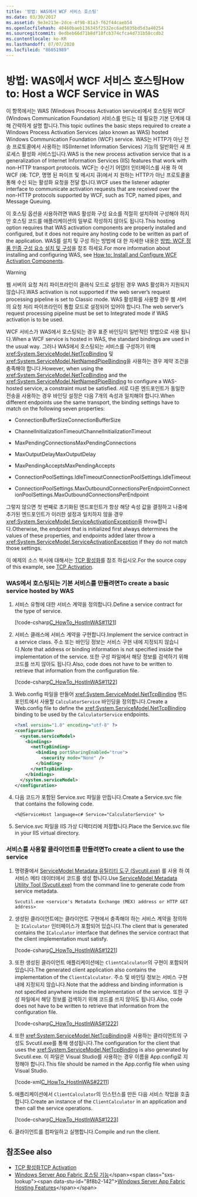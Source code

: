 ```yaml
---
title: '방법: WAS에서 WCF 서비스 호스팅'
ms.date: 03/30/2017
ms.assetid: 9e3e213e-2dce-4f98-81a3-f62f44caeb54
ms.openlocfilehash: 40460baeb136345f2532ec6ad5035bd5d3a40254
ms.sourcegitcommit: 0edbeb66d71b8df10fcb374cfca4d731b58ccdb2
ms.contentlocale: ko-KR
ms.lasthandoff: 07/07/2020
ms.locfileid: "86051989"
---
```

# <a name="how-to-host-a-wcf-service-in-was"></a><span data-ttu-id="8f8b2-102">방법: WAS에서 WCF 서비스 호스팅</span><span class="sxs-lookup"><span data-stu-id="8f8b2-102">How to: Host a WCF Service in WAS</span></span>
<span data-ttu-id="8f8b2-103">이 항목에서는 WAS (Windows Process Activation service)에서 호스팅된 WCF (Windows Communication Foundation) 서비스를 만드는 데 필요한 기본 단계에 대해 간략하게 설명 합니다.</span><span class="sxs-lookup"><span data-stu-id="8f8b2-103">This topic outlines the basic steps required to create a Windows Process Activation Services (also known as WAS) hosted Windows Communication Foundation (WCF) service.</span></span> <span data-ttu-id="8f8b2-104">WAS는 HTTP가 아닌 전송 프로토콜에서 사용하는 IIS(Internet Information Services) 기능의 일반화인 새 프로세스 활성화 서비스입니다.</span><span class="sxs-lookup"><span data-stu-id="8f8b2-104">WAS is the new process activation service that is a generalization of Internet Information Services (IIS) features that work with non-HTTP transport protocols.</span></span> <span data-ttu-id="8f8b2-105">WCF는 수신기 어댑터 인터페이스를 사용 하 여 WCF (예: TCP, 명명 된 파이프 및 메시지 큐)에서 지 원하는 HTTP가 아닌 프로토콜을 통해 수신 되는 활성화 요청을 전달 합니다.</span><span class="sxs-lookup"><span data-stu-id="8f8b2-105">WCF uses the listener adapter interface to communicate activation requests that are received over the non-HTTP protocols supported by WCF, such as TCP, named pipes, and Message Queuing.</span></span>  
  
 <span data-ttu-id="8f8b2-106">이 호스팅 옵션을 사용하려면 WAS 활성화 구성 요소를 적절히 설치하여 구성해야 하지만 호스팅 코드를 애플리케이션의 일부로 작성하지 않아도 됩니다.</span><span class="sxs-lookup"><span data-stu-id="8f8b2-106">This hosting option requires that WAS activation components are properly installed and configured, but it does not require any hosting code to be written as part of the application.</span></span> <span data-ttu-id="8f8b2-107">WAS를 설치 및 구성 하는 방법에 대 한 자세한 내용은 [방법: WCF 정품 인증 구성 요소 설치 및 구성](how-to-install-and-configure-wcf-activation-components.md)을 참조 하세요.</span><span class="sxs-lookup"><span data-stu-id="8f8b2-107">For more information about installing and configuring WAS, see [How to: Install and Configure WCF Activation Components](how-to-install-and-configure-wcf-activation-components.md).</span></span>  
  
> [!WARNING]
> <span data-ttu-id="8f8b2-108">웹 서버의 요청 처리 파이프라인이 클래식 모드로 설정된 경우 WAS 활성화가 지원되지 않습니다.</span><span class="sxs-lookup"><span data-stu-id="8f8b2-108">WAS activation is not supported if the web server’s request processing pipeline is set to Classic mode.</span></span> <span data-ttu-id="8f8b2-109">WAS 활성화를 사용할 경우 웹 서버의 요청 처리 파이프라인이 통합 모드로 설정되어 있어야 합니다.</span><span class="sxs-lookup"><span data-stu-id="8f8b2-109">The web server’s request processing pipeline must be set to Integrated mode if WAS activation is to be used.</span></span>  
  
 <span data-ttu-id="8f8b2-110">WCF 서비스가 WAS에서 호스팅되는 경우 표준 바인딩이 일반적인 방법으로 사용 됩니다.</span><span class="sxs-lookup"><span data-stu-id="8f8b2-110">When a WCF service is hosted in WAS, the standard bindings are used in the usual way.</span></span> <span data-ttu-id="8f8b2-111">그러나 WAS에서 호스팅되는 서비스를 구성하기 위해 <xref:System.ServiceModel.NetTcpBinding> 및 <xref:System.ServiceModel.NetNamedPipeBinding>을 사용하는 경우 제약 조건을 충족해야 합니다.</span><span class="sxs-lookup"><span data-stu-id="8f8b2-111">However, when using the <xref:System.ServiceModel.NetTcpBinding> and the <xref:System.ServiceModel.NetNamedPipeBinding> to configure a WAS-hosted service, a constraint must be satisfied.</span></span> <span data-ttu-id="8f8b2-112">서로 다른 엔드포인트가 동일한 전송을 사용하는 경우 바인딩 설정은 다음 7개의 속성과 일치해야 합니다.</span><span class="sxs-lookup"><span data-stu-id="8f8b2-112">When different endpoints use the same transport, the binding settings have to match on the following seven properties:</span></span>  
  
- <span data-ttu-id="8f8b2-113">ConnectionBufferSize</span><span class="sxs-lookup"><span data-stu-id="8f8b2-113">ConnectionBufferSize</span></span>  
  
- <span data-ttu-id="8f8b2-114">ChannelInitializationTimeout</span><span class="sxs-lookup"><span data-stu-id="8f8b2-114">ChannelInitializationTimeout</span></span>  
  
- <span data-ttu-id="8f8b2-115">MaxPendingConnections</span><span class="sxs-lookup"><span data-stu-id="8f8b2-115">MaxPendingConnections</span></span>  
  
- <span data-ttu-id="8f8b2-116">MaxOutputDelay</span><span class="sxs-lookup"><span data-stu-id="8f8b2-116">MaxOutputDelay</span></span>  
  
- <span data-ttu-id="8f8b2-117">MaxPendingAccepts</span><span class="sxs-lookup"><span data-stu-id="8f8b2-117">MaxPendingAccepts</span></span>  
  
- <span data-ttu-id="8f8b2-118">ConnectionPoolSettings.IdleTimeout</span><span class="sxs-lookup"><span data-stu-id="8f8b2-118">ConnectionPoolSettings.IdleTimeout</span></span>  
  
- <span data-ttu-id="8f8b2-119">ConnectionPoolSettings.MaxOutboundConnectionsPerEndpoint</span><span class="sxs-lookup"><span data-stu-id="8f8b2-119">ConnectionPoolSettings.MaxOutboundConnectionsPerEndpoint</span></span>  
  
 <span data-ttu-id="8f8b2-120">그렇지 않으면 첫 번째로 초기화된 엔드포인트가 항상 해당 속성 값을 결정하고 나중에 추가된 엔드포인트가 이러한 설정과 일치하지 않을 경우 <xref:System.ServiceModel.ServiceActivationException>을 throw합니다.</span><span class="sxs-lookup"><span data-stu-id="8f8b2-120">Otherwise, the endpoint that is initialized first always determines the values of these properties, and endpoints added later throw a <xref:System.ServiceModel.ServiceActivationException> if they do not match those settings.</span></span>  
  
 <span data-ttu-id="8f8b2-121">이 예제의 소스 복사에 대해서는 [TCP 활성화](../samples/tcp-activation.md)를 참조 하십시오.</span><span class="sxs-lookup"><span data-stu-id="8f8b2-121">For the source copy of this example, see [TCP Activation](../samples/tcp-activation.md).</span></span>  
  
### <a name="to-create-a-basic-service-hosted-by-was"></a><span data-ttu-id="8f8b2-122">WAS에서 호스팅되는 기본 서비스를 만들려면</span><span class="sxs-lookup"><span data-stu-id="8f8b2-122">To create a basic service hosted by WAS</span></span>  
  
1. <span data-ttu-id="8f8b2-123">서비스 유형에 대한 서비스 계약을 정의합니다.</span><span class="sxs-lookup"><span data-stu-id="8f8b2-123">Define a service contract for the type of service.</span></span>  
  
     [!code-csharp[C_HowTo_HostInWAS#1121](../../../../samples/snippets/csharp/VS_Snippets_CFX/c_howto_hostinwas/cs/service.cs#1121)]  
  
2. <span data-ttu-id="8f8b2-124">서비스 클래스에 서비스 계약을 구현합니다.</span><span class="sxs-lookup"><span data-stu-id="8f8b2-124">Implement the service contract in a service class.</span></span> <span data-ttu-id="8f8b2-125">주소 또는 바인딩 정보는 서비스 구현 내에 지정되지 않습니다.</span><span class="sxs-lookup"><span data-stu-id="8f8b2-125">Note that address or binding information is not specified inside the implementation of the service.</span></span> <span data-ttu-id="8f8b2-126">또한 구성 파일에서 해당 정보를 검색하기 위해 코드를 쓰지 않아도 됩니다.</span><span class="sxs-lookup"><span data-stu-id="8f8b2-126">Also, code does not have to be written to retrieve that information from the configuration file.</span></span>  
  
     [!code-csharp[C_HowTo_HostInWAS#1122](../../../../samples/snippets/csharp/VS_Snippets_CFX/c_howto_hostinwas/cs/service.cs#1122)]  
  
3. <span data-ttu-id="8f8b2-127">Web.config 파일을 만들어 <xref:System.ServiceModel.NetTcpBinding> 엔드포인트에서 사용할 `CalculatorService` 바인딩을 정의합니다.</span><span class="sxs-lookup"><span data-stu-id="8f8b2-127">Create a Web.config file to define the <xref:System.ServiceModel.NetTcpBinding> binding to be used by the `CalculatorService` endpoints.</span></span>  
  
    ```xml  
    <?xml version="1.0" encoding="utf-8" ?>  
    <configuration>  
      <system.serviceModel>  
        <bindings>  
          <netTcpBinding>  
            <binding portSharingEnabled="true">  
              <security mode="None" />  
            </binding>  
          </netTcpBinding>  
        </bindings>  
      </system.serviceModel>  
    </configuration>  
    ```  
  
4. <span data-ttu-id="8f8b2-128">다음 코드가 포함된 Service.svc 파일을 만듭니다.</span><span class="sxs-lookup"><span data-stu-id="8f8b2-128">Create a Service.svc file that contains the following code.</span></span>  
  
   ```aspx-csharp
   <%@ServiceHost language=c# Service="CalculatorService" %>
   ```
  
5. <span data-ttu-id="8f8b2-129">Service.svc 파일을 IIS 가상 디렉터리에 저장합니다.</span><span class="sxs-lookup"><span data-stu-id="8f8b2-129">Place the Service.svc file in your IIS virtual directory.</span></span>  
  
### <a name="to-create-a-client-to-use-the-service"></a><span data-ttu-id="8f8b2-130">서비스를 사용할 클라이언트를 만들려면</span><span class="sxs-lookup"><span data-stu-id="8f8b2-130">To create a client to use the service</span></span>  
  
1. <span data-ttu-id="8f8b2-131">명령줄에서 [ServiceModel Metadata 유틸리티 도구 (Svcutil.exe)](../servicemodel-metadata-utility-tool-svcutil-exe.md) 를 사용 하 여 서비스 메타 데이터에서 코드를 생성 합니다.</span><span class="sxs-lookup"><span data-stu-id="8f8b2-131">Use [ServiceModel Metadata Utility Tool (Svcutil.exe)](../servicemodel-metadata-utility-tool-svcutil-exe.md) from the command line to generate code from service metadata.</span></span>  
  
    ```console
    Svcutil.exe <service's Metadata Exchange (MEX) address or HTTP GET address>
    ```  
  
2. <span data-ttu-id="8f8b2-132">생성된 클라이언트에는 클라이언트 구현에서 충족해야 하는 서비스 계약을 정의하는 `ICalculator` 인터페이스가 포함되어 있습니다.</span><span class="sxs-lookup"><span data-stu-id="8f8b2-132">The client that is generated contains the `ICalculator` interface that defines the service contract that the client implementation must satisfy.</span></span>  
  
     [!code-csharp[C_HowTo_HostInWAS#1221](../../../../samples/snippets/csharp/VS_Snippets_CFX/c_howto_hostinwas/cs/client.cs#1221)]  
  
3. <span data-ttu-id="8f8b2-133">또한 생성된 클라이언트 애플리케이션에는 `ClientCalculator`의 구현이 포함되어 있습니다.</span><span class="sxs-lookup"><span data-stu-id="8f8b2-133">The generated client application also contains the implementation of the `ClientCalculator`.</span></span> <span data-ttu-id="8f8b2-134">주소 및 바인딩 정보는 서비스 구현 내에 지정되지 않습니다.</span><span class="sxs-lookup"><span data-stu-id="8f8b2-134">Note that the address and binding information is not specified anywhere inside the implementation of the service.</span></span> <span data-ttu-id="8f8b2-135">또한 구성 파일에서 해당 정보를 검색하기 위해 코드를 쓰지 않아도 됩니다.</span><span class="sxs-lookup"><span data-stu-id="8f8b2-135">Also, code does not have to be written to retrieve that information from the configuration file.</span></span>  
  
     [!code-csharp[C_HowTo_HostInWAS#1222](../../../../samples/snippets/csharp/VS_Snippets_CFX/c_howto_hostinwas/cs/client.cs#1222)]  
  
4. <span data-ttu-id="8f8b2-136">또한 <xref:System.ServiceModel.NetTcpBinding>을 사용하는 클라이언트의 구성도 Svcutil.exe를 통해 생성됩니다.</span><span class="sxs-lookup"><span data-stu-id="8f8b2-136">The configuration for the client that uses the <xref:System.ServiceModel.NetTcpBinding> is also generated by Svcutil.exe.</span></span> <span data-ttu-id="8f8b2-137">이 파일은 Visual Studio를 사용하는 경우 이름을 App.config로 지정해야 합니다.</span><span class="sxs-lookup"><span data-stu-id="8f8b2-137">This file should be named in the App.config file when using Visual Studio.</span></span>  
  
     [!code-xml[C_HowTo_HostInWAS#2211](../../../../samples/snippets/csharp/VS_Snippets_CFX/c_howto_hostinwas/common/app.config#2211)]
  
5. <span data-ttu-id="8f8b2-138">애플리케이션에서 `ClientCalculator`의 인스턴스를 만든 다음 서비스 작업을 호출합니다.</span><span class="sxs-lookup"><span data-stu-id="8f8b2-138">Create an instance of the `ClientCalculator` in an application and then call the service operations.</span></span>  
  
     [!code-csharp[C_HowTo_HostInWAS#1223](../../../../samples/snippets/csharp/VS_Snippets_CFX/c_howto_hostinwas/cs/client.cs#1223)]  
  
6. <span data-ttu-id="8f8b2-139">클라이언트를 컴파일하고 실행합니다.</span><span class="sxs-lookup"><span data-stu-id="8f8b2-139">Compile and run the client.</span></span>  
  
## <a name="see-also"></a><span data-ttu-id="8f8b2-140">참조</span><span class="sxs-lookup"><span data-stu-id="8f8b2-140">See also</span></span>

- [<span data-ttu-id="8f8b2-141">TCP 활성화</span><span class="sxs-lookup"><span data-stu-id="8f8b2-141">TCP Activation</span></span>](../samples/tcp-activation.md)
- <span data-ttu-id="8f8b2-142">[Windows Server App Fabric 호스팅 기능](https://docs.microsoft.com/previous-versions/appfabric/ee677189(v=azure.10))</span><span class="sxs-lookup"><span data-stu-id="8f8b2-142">[Windows Server App Fabric Hosting Features](https://docs.microsoft.com/previous-versions/appfabric/ee677189(v=azure.10))</span></span>
